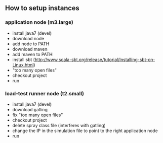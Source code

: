 ## How to setup instances

### application node (m3.large)

- install java7 (devel)
- download node
- add node to PATH
- download maven
- add maven to PATH
- install sbt (http://www.scala-sbt.org/release/tutorial/Installing-sbt-on-Linux.html)
- "too many open files"
- checkout project
- run

### load-test runner node (t2.small)

- install java7 (devel)
- download gatling
- fix "too many open files"
- checkout project
- delete spray class file (interferes with gatling)
- change the IP in the simulation file to point to the right application node
- run
